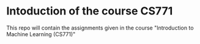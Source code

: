 # Intoduction of the course CS771
This repo will contain the assignments given in the course "Introduction to Machine Learning (CS771)" 
